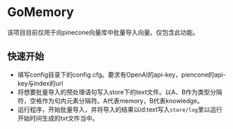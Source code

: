 # GoMemory

该项目目前仅用于向pinecone向量库中批量导入向量。仅包含此功能。

## 快速开始

- 填写config目录下的config.cfg。要求有OpenAI的api-key，piencone的api-key与index的url
- 将想要批量导入的预处理语句写入store下的text文件。以A、B作为类型分隔符，空格作为句内元素分隔符。A代表memory，B代表knowledge。
- 运行程序，开始批量导入，并将导入的结果以id:text写入`store/log`里以运行开始时间生成的txt文件当中。